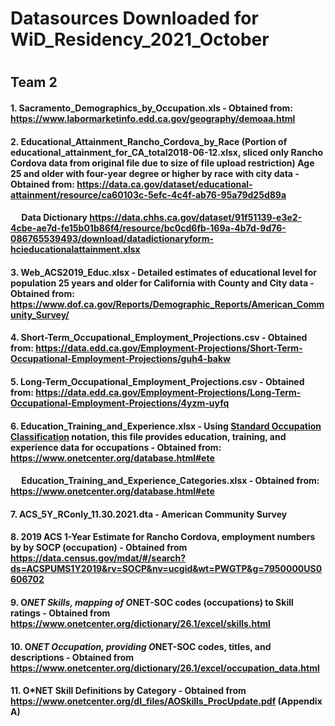# Datasources Downloaded for WiD_Residency_2021_October 
#
#
## Team 2
#### 1. Sacramento_Demographics_by_Occupation.xls - Obtained from: https://www.labormarketinfo.edd.ca.gov/geography/demoaa.html
#### 2. Educational_Attainment_Rancho_Cordova_by_Race (Portion of educational_attainment_for_CA_total2018-06-12.xlsx, sliced only Rancho Cordova data from original file due to size of file upload restriction) Age 25 and older with four-year degree or higher by race with city data - Obtained from: https://data.ca.gov/dataset/educational-attainment/resource/ca60103c-5efc-4c4f-ab76-95a79d25d89a
#### &emsp; Data Dictionary https://data.chhs.ca.gov/dataset/91f51139-e3e2-4cbe-ae7d-fe15b01b86f4/resource/bc0cd6fb-169a-4b7d-9d76-086765539493/download/datadictionaryform-hcieducationalattainment.xlsx
#### 3. Web_ACS2019_Educ.xlsx - Detailed estimates of educational level for population 25 years and older for California with County and City data - Obtained from: https://www.dof.ca.gov/Reports/Demographic_Reports/American_Community_Survey/
#### 4. Short-Term_Occupational_Employment_Projections.csv - Obtained from: https://data.edd.ca.gov/Employment-Projections/Short-Term-Occupational-Employment-Projections/guh4-bakw
#### 5. Long-Term_Occupational_Employment_Projections.csv - Obtained from: https://data.edd.ca.gov/Employment-Projections/Long-Term-Occupational-Employment-Projections/4yzm-uyfq
#### 6. Education_Training_and_Experience.xlsx - Using [Standard Occupation Classification](https://www.bls.gov/soc/) notation, this file provides education, training, and experience data for occupations - Obtained from: https://www.onetcenter.org/database.html#ete
#### &emsp; Education_Training_and_Experience_Categories.xlsx - Obtained from: https://www.onetcenter.org/database.html#ete
#### 7. ACS_5Y_RConly_11.30.2021.dta - American Community Survey  
#### 8. 2019 ACS 1-Year Estimate for Rancho Cordova, employment numbers by by SOCP (occupation) - Obtained from https://data.census.gov/mdat/#/search?ds=ACSPUMS1Y2019&rv=SOCP&nv=ucgid&wt=PWGTP&g=7950000US0606702
#### 9. O*NET Skills, mapping of O*NET-SOC codes (occupations) to Skill ratings - Obtained from https://www.onetcenter.org/dictionary/26.1/excel/skills.html
#### 10. O*NET Occupation, providing O*NET-SOC codes, titles, and descriptions - Obtained from https://www.onetcenter.org/dictionary/26.1/excel/occupation_data.html
#### 11. O*NET Skill Definitions by Category - Obtained from https://www.onetcenter.org/dl_files/AOSkills_ProcUpdate.pdf (Appendix A)
